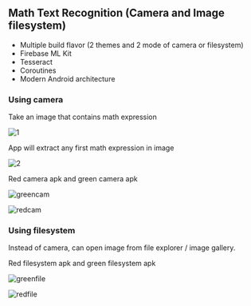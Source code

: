 ## Math Text Recognition (Camera and Image filesystem)

- Multiple build flavor (2 themes and 2 mode of camera or filesystem)
- Firebase ML Kit
- Tesseract
- Coroutines
- Modern Android architecture

### Using camera

Take an image that contains math expression

![1](https://github.com/prgrm274/SimpleTextRecognition/assets/43784511/5641b99a-0cb6-4d44-83f6-d898dc3e001c)

App will extract any first math expression in image

![2](https://github.com/prgrm274/SimpleTextRecognition/assets/43784511/8f5f35df-6d98-424c-a29d-8e47e4657686)

Red camera apk and green camera apk

![greencam](https://github.com/prgrm274/SimpleTextRecognition/assets/43784511/c9a40d18-ff1e-47fc-b4e2-5eeef356f675)

![redcam](https://github.com/prgrm274/SimpleTextRecognition/assets/43784511/39cc07e0-7ea7-4c66-a0ec-7785ffb67a5e)

### Using filesystem

Instead of camera, can open image from file explorer / image gallery.

Red filesystem apk and green filesystem apk

![greenfile](https://github.com/prgrm274/SimpleTextRecognition/assets/43784511/6a648fce-35d9-43f7-aa4f-5b0069681d60)

![redfile](https://github.com/prgrm274/SimpleTextRecognition/assets/43784511/de1cb02f-0215-449b-b29f-5f04d6f1461c)
